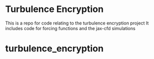 # Turbulence Encryption

This is a repo for code relating to the turbulence encryption project
It includes code for forcing functions and the jax-cfd simulations



# turbulence_encryption
